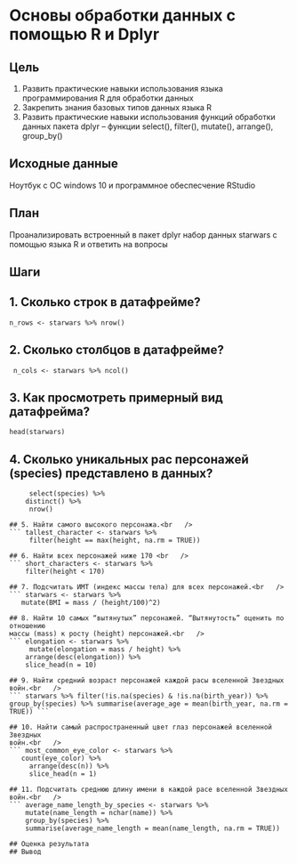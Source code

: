 # Основы обработки данных с помощью R и Dplyr
## Цель
1. Развить практические навыки использования языка программирования R для
обработки данных
2. Закрепить знания базовых типов данных языка R
3. Развить практические навыки использования функций обработки данных пакета
dplyr – функции select(), filter(), mutate(), arrange(), group_by()
## Исходные данные
Ноутбук с ОС windows 10 и программное обеспесчение RStudio
## План
Проанализировать встроенный в пакет dplyr набор данных starwars с помощью
языка R и ответить на вопросы

## Шаги
## 1. Сколько строк в датафрейме?<br   />
``` n_rows <- starwars %>% nrow() ```

## 2. Сколько столбцов в датафрейме?<br   />
```  n_cols <- starwars %>% ncol() ```

## 3. Как просмотреть примерный вид датафрейма?<br   />
``` head(starwars) ```

## 4. Сколько уникальных рас персонажей (species) представлено в данных?<br   />
``` unique_species <- starwars %>% 
     select(species) %>%
    distinct() %>%
     nrow() 

## 5. Найти самого высокого персонажа.<br   />
``` tallest_character <- starwars %>% 
     filter(height == max(height, na.rm = TRUE))  

## 6. Найти всех персонажей ниже 170 <br   />
``` short_characters <- starwars %>% 
    filter(height < 170) 

## 7. Подсчитать ИМТ (индекс массы тела) для всех персонажей.<br   />
``` starwars <- starwars %>%
   mutate(BMI = mass / (height/100)^2)  

## 8. Найти 10 самых “вытянутых” персонажей. “Вытянутость” оценить по отношению 
массы (mass) к росту (height) персонажей.<br   />
``` elongation <- starwars %>% 
     mutate(elongation = mass / height) %>% 
    arrange(desc(elongation)) %>% 
    slice_head(n = 10)  

## 9. Найти средний возраст персонажей каждой расы вселенной Звездных войн.<br   />
``` starwars %>% filter(!is.na(species) & !is.na(birth_year)) %>% group_by(species) %>% summarise(average_age = mean(birth_year, na.rm = TRUE)) ```

## 10. Найти самый распространенный цвет глаз персонажей вселенной Звездных
войн.<br   />
``` most_common_eye_color <- starwars %>% 
   count(eye_color) %>% 
     arrange(desc(n)) %>% 
     slice_head(n = 1) 

## 11. Подсчитать среднюю длину имени в каждой расе вселенной Звездных войн.<br   />
``` average_name_length_by_species <- starwars %>% 
    mutate(name_length = nchar(name)) %>% 
    group_by(species) %>% 
    summarise(average_name_length = mean(name_length, na.rm = TRUE)) 
 
## Оценка результата
## Вывод
